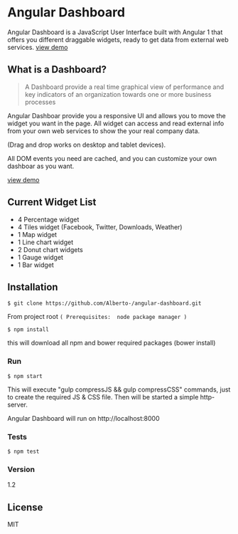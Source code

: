 # Angular Dashboard

Angular Dashboard is a JavaScript User Interface built with Angular 1 that offers you different draggable widgets, ready to get data from external web services. [view demo]

## What is a Dashboard?
>A Dashboard provide a real time graphical view of performance and key indicators of an organization towards one or more business processes

Angular Dashboar provide you a responsive UI and allows you to move the widget you want in the page.
All widget can access and read external info from your own web services to show the your real company data.

(Drag and drop works on desktop and tablet devices).

All DOM events you need are cached, and you can customize your own dashboar as you want.

[view demo]

## Current Widget List

  - 4 Percentage widget
  - 4 Tiles widget (Facebook, Twitter, Downloads, Weather)
  - 1 Map widget
  - 1 Line chart widget
  - 2 Donut chart widgets
  - 1 Gauge widget
  - 1 Bar widget


## Installation

```
$ git clone https://github.com/Alberto-/angular-dashboard.git
```

From project root `(
Prerequisites:  node package manager
)`


```
$ npm install
```
this will download all npm and bower required packages (bower install)


### Run

```
$ npm start
```
This will execute "gulp compressJS && gulp compressCSS" commands, just to create the required JS & CSS file.
Then will be started a simple http-server.

Angular Dashboard will run on http://localhost:8000


### Tests
```
$ npm test
```

### Version
1.2 

## License

MIT 


[view demo]: <http://albertopiras.github.io/angular-dashboard/>
